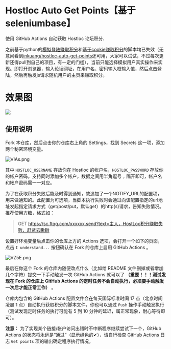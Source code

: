 # Hostloc Auto Get Points【基于seleniumbase】


使用 GitHub Actions 自动获取 Hostloc 论坛积分.

之前基于python的[模拟登陆赚取积分](https://github.com/Arronlong/py_scripts/blob/master/scripts/hostloc/README_py_login.md)和[基于cookie赚取积分](https://github.com/Arronlong/py_scripts/blob/master/scripts/hostloc/README_py_cookie.md)的脚本均已失效（无意间看到[inkuang/hostloc-auto-get-points](https://github.com/inkuang/hostloc-auto-get-points)还可用，大家可以试试，不过每次更新还得pull到自己的项目，有一定的门槛），当前只能选择模拟用户真实操作来实现。即打开浏览器，输入论坛网址，在用户名、密码输入框输入值，然后点击登陆，然后再触发js请求随机用户的主页来赚取积分。

# 效果图

![](https://cdn.jsdelivr.net/gh/Arronlong/cdn@master/blogImg/20201201144211.png)

## 使用说明

Fork 本仓库，然后点击你的仓库右上角的 Settings，找到 Secrets 这一项，添加两个秘密环境变量。

![VIAs.png](https://img.xirikm.net/images/VIAs.png)

其中 `HOSTLOC_USERNAME` 存放你在 Hostloc 的帐户名，`HOSTLOC_PASSWORD` 存放你的帐户密码。支持同时添加多个帐户，数据之间用半角逗号 `,` 隔开即可，帐户名和帐户密码需一一对应。

为了在获取积分失败后能及时得到通知，故追加了一个NOTIFY_URL的配置项，用来做通知的。此配置为可选项，当脚本执行失败时会通过向该配置指定的url地址发起指定请求方式（get/post/put，默认get）的http(s)请求，告知失败情况。推荐使用[方糖](http://sc.ftqq.com/3.version)，格式如：

> GET  https://sc.ftqq.com/xxxxxx.send?text=主人，HostLoc积分赚取失败，赶紧去瞅瞅

设置好环境变量后点击你的仓库上方的 Actions 选项，会打开一个如下的页面，点击 `I understand...` 按钮确认在 Fork 的仓库上启用 GitHub Actions 。

![VZ5E.png](https://img.xirikm.net/images/VZ5E.png)

最后在你这个 Fork 的仓库内随便改点什么（比如给 README 文件删掉或者增加几个字符）提交一下手动触发一次 GitHub Actions 就可以了 **（重要！！！测试发现在 Fork 的仓库上 GitHub Actions 的定时任务不会自动执行，必须要手动触发一次后才能正常工作）** 。

仓库内包含的 GitHub Actions 配置文件会在每天国际标准时间 17 点（北京时间凌晨 1 点）自动执行获取积分的脚本文件，你也可以通过 `Push` 操作手动触发执行（测试发现定时任务的执行可能有 5 到 10 分钟的延迟，属正常现象，耐心等待即可）。

**注意：** 为了实现某个链接/帐户访问出错时不中断程序继续尝试下一个，GitHub Actions 的状态将永远是“通过”（显示绿色的✔），请自行检查 GitHub Actions 日志 `Get points` 项的输出确定程序执行情况。
